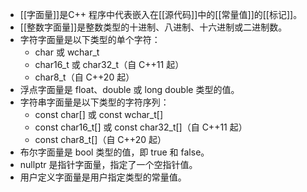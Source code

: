- [[字面量]]是C++ 程序中代表嵌入在[[源代码]]中的[[常量值]]的[[标记]]。
- [[整数字面量]]是整数类型的十进制、八进制、十六进制或二进制数。
- 字符字面量是以下类型的单个字符：
	- char 或 wchar_t
	- char16_t 或 char32_t（自 C++11 起）
	- char8_t（自 C++20 起）
- 浮点字面量是 float、double 或 long double 类型的值。
- 字符串字面量是以下类型的字符序列：
	- const char[] 或 const wchar_t[]
	- const char16_t[] 或 const char32_t[]（自 C++11 起）
	- const char8_t[]（自 C++20 起）
- 布尔字面量是 bool 类型的值，即 true 和 false。
- nullptr 是指针字面量，指定了一个空指针值。
- 用户定义字面量是用户指定类型的常量值。